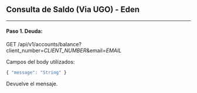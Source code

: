 ## Consulta de Saldo (Via UGO) - Eden
---------------------------------------------------------

#### Paso 1. Deuda:
GET /api/v1/accounts/balance?client_number=*CLIENT_NUMBER*&email=*EMAIL*

Campos del body utilizados:
```js
{ "message": "String" }
```
Devuelve el mensaje.